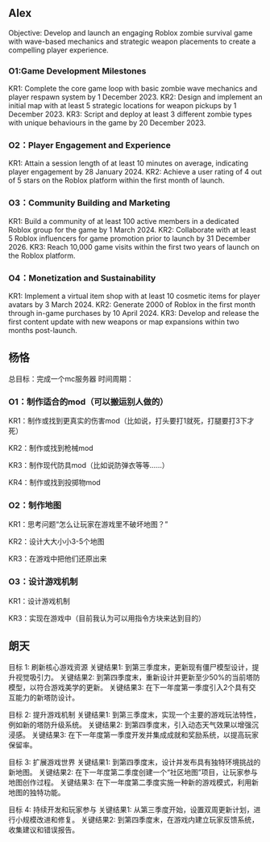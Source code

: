 ## Alex

Objective: Develop and launch an engaging Roblox zombie survival game with wave-based mechanics and strategic weapon placements to create a compelling player experience.


### O1:Game Development Milestones

KR1: Complete the core game loop with basic zombie wave mechanics and player respawn system by 1 December 2023.
KR2: Design and implement an initial map with at least 5 strategic locations for weapon pickups by 1 December 2023.
KR3: Script and deploy at least 3 different zombie types with unique behaviours in the game by 20 December 2023.

### O2：Player Engagement and Experience
KR1: Attain a session length of at least 10 minutes on average, indicating player engagement by 28 January 2024.
KR2: Achieve a user rating of 4 out of 5 stars on the Roblox platform within the first month of launch.

### O3：Community Building and Marketing
KR1: Build a community of at least 100 active members in a dedicated Roblox group for the game by 1 March 2024.
KR2: Collaborate with at least 5 Roblox influencers for game promotion prior to launch by 31 December 2026.
KR3: Reach 10,000 game visits within the first two years of launch on the Roblox platform.

### O4：Monetization and Sustainability
KR1: Implement a virtual item shop with at least 10 cosmetic items for player avatars by 3 March 2024.
KR2: Generate 2000 of Roblox in the first month through in-game purchases by 10 April 2024.
KR3: Develop and release the first content update with new weapons or map expansions within two months post-launch.

## 杨恪

总目标：完成一个mc服务器
时间周期：

### O1：制作适合的mod（可以搬运别人做的）

KR1：制作或找到更真实的伤害mod（比如说，打头要打1就死，打腿要打3下才死）

KR2：制作或找到枪械mod

KR3：制作现代防具mod（比如说防弹衣等等……）

KR4：制作或找到投掷物mod

### O2：制作地图

KR1：思考问题“怎么让玩家在游戏里不破坏地图？”

KR2：设计大大小小3-5个地图

KR3：在游戏中把他们还原出来

### O3：设计游戏机制

KR1：设计游戏机制

KR3：实现在游戏中（目前我认为可以用指令方块来达到目的）



## 朗天

目标 1: 刷新核心游戏资源
关键结果1: 到第三季度末，更新现有僵尸模型设计，提升视觉吸引力。
关键结果2: 到第四季度末，重新设计并更新至少50%的当前塔防模型，以符合游戏美学的更新。
关键结果3: 在下一年度第一季度引入2个具有交互能力的新塔防设计。

目标 2: 提升游戏机制
关键结果1: 到第三季度末，实现一个主要的游戏玩法特性，例如新的塔防升级系统。
关键结果2: 到第四季度末，引入动态天气效果以增强沉浸感。
关键结果3: 在下一年度第一季度开发并集成成就和奖励系统，以提高玩家保留率。

目标 3: 扩展游戏世界
关键结果1: 到第四季度末，设计并发布具有独特环境挑战的新地图。
关键结果2: 在下一年度第二季度创建一个“社区地图”项目，让玩家参与地图创作过程。
关键结果3: 在下一年度第二季度实施一种新的游戏模式，利用新地图的独特功能。

目标 4: 持续开发和玩家参与
关键结果1: 从第三季度开始，设置双周更新计划，进行小规模改进和修复。
关键结果2: 到第四季度末，在游戏内建立玩家反馈系统，收集建议和错误报告。

